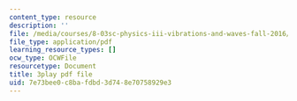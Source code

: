 ```yaml
---
content_type: resource
description: ''
file: /media/courses/8-03sc-physics-iii-vibrations-and-waves-fall-2016/7e73bee0c8bafdbd3d748e70758929e3_TjxR7lAwWhI.pdf
file_type: application/pdf
learning_resource_types: []
ocw_type: OCWFile
resourcetype: Document
title: 3play pdf file
uid: 7e73bee0-c8ba-fdbd-3d74-8e70758929e3
---
```

